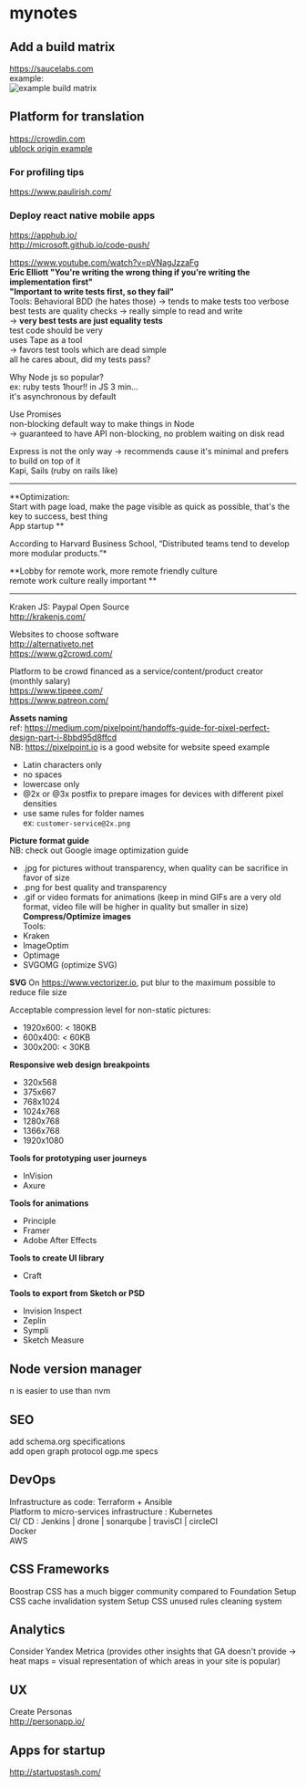# mynotes

## Add a build matrix

https://saucelabs.com  
example:  
![example build matrix](https://saucelabs.com/browser-matrix/js-cookie.svg "example build matrix saucelabs.com")

## Platform for translation
https://crowdin.com  
[ublock origin example](https://crowdin.com/project/ublock)

### For profiling tips
https://www.paulirish.com/

### Deploy react native mobile apps
https://apphub.io/  
http://microsoft.github.io/code-push/

https://www.youtube.com/watch?v=pVNagJzzaFg  
**Eric Elliott
"You're writing the wrong thing if you're writing the implementation first"  
"Important to write tests first, so they fail"**  
Tools: Behavioral BDD (he hates those) -> tends to make tests too verbose  
best tests are quality checks -> really simple to read and write  
-> **very best tests are just equality tests**    
test code should be very  
uses Tape as a tool  
-> favors test tools which are dead simple  
all he cares about, did my tests pass?  

Why Node js so popular?  
ex: ruby tests 1hour!! in JS 3 min...  
it's asynchronous by default  

Use Promises  
non-blocking default way to make things in Node  
-> guaranteed to have API non-blocking, no problem waiting on disk read  

Express is not the only way -> recommends cause it's minimal and prefers to build on top of it  
Kapi, Sails (ruby on rails like)  

-------------
**Optimization:  
Start with page load, make the page visible as quick as possible, that's the key to success, best thing  
App startup  **

According to Harvard Business School, “Distributed teams tend to develop more modular products.”*

**Lobby for remote work, more remote friendly culture  
remote work culture really important  **

------------

Kraken JS: Paypal Open Source  
http://krakenjs.com/  

Websites to choose software  
http://alternativeto.net  
https://www.g2crowd.com/

Platform to be crowd financed as a service/content/product creator (monthly salary)  
https://www.tipeee.com/  
https://www.patreon.com/

**Assets naming**  
ref: https://medium.com/pixelpoint/handoffs-guide-for-pixel-perfect-design-part-i-8bbd95d8ffcd  
NB: https://pixelpoint.io is a good website for website speed example
- Latin characters only  
- no spaces  
- lowercase only  
- @2x or @3x postfix to prepare images for devices with different pixel densities  
- use same rules for folder names  
ex: ```customer-service@2x.png```

**Picture format guide**  
NB: check out Google image optimization guide  
- .jpg for pictures without transparency, when quality can be sacrifice in favor of size  
- .png for best quality and transparency  
- .gif or video formats for animations (keep in mind GIFs are a very old format, video file will be higher in quality but smaller in size)  
**Compress/Optimize images**  
Tools:  
- Kraken  
- ImageOptim  
- Optimage  
- SVGOMG (optimize SVG)  

**SVG**
On https://www.vectorizer.io, put blur to the maximum possible to reduce file size  

Acceptable compression level for non-static pictures:  
- 1920x600: < 180KB  
- 600x400: < 60KB
- 300x200: < 30KB  

**Responsive web design breakpoints**  
- 320x568  
- 375x667  
- 768x1024  
- 1024x768  
- 1280x768  
- 1366x768  
- 1920x1080  

**Tools for prototyping user journeys**  
- InVision  
- Axure  

**Tools for animations**  
- Principle  
- Framer  
- Adobe After Effects  

**Tools to create UI library**
- Craft  

**Tools to export from Sketch or PSD**
- Invision Inspect  
- Zeplin  
- Sympli  
- Sketch Measure  

## Node version manager
n is easier to use than nvm

## SEO
add schema.org specifications  
add open graph protocol ogp.me specs

## DevOps
Infrastructure as code: Terraform + Ansible  
Platform to micro-services infrastructure : Kubernetes  
CI/ CD : Jenkins | drone | sonarqube | travisCI | circleCI  
Docker  
AWS

## CSS Frameworks
Boostrap CSS has a much bigger community compared to Foundation
Setup CSS cache invalidation system
Setup CSS unused rules cleaning system

## Analytics
Consider Yandex Metrica (provides other insights that GA doesn't provide -> heat maps = visual representation of which areas in your site is popular)  

## UX
Create Personas  
http://personapp.io/  

## Apps for startup
http://startupstash.com/
